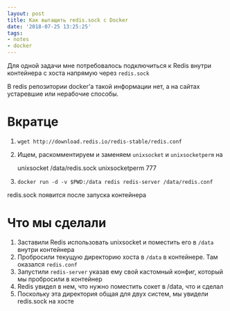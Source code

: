 ```yaml
---
layout: post
title: Как вытащить redis.sock с Docker
date: '2018-07-25 13:25:25'
tags:
- notes
- docker
---
```


Для одной задачи мне потребовалось подключиться к Redis внутри контейнера с хоста напрямую через `redis.sock`

В redis репозитории docker'a такой информации нет, а на сайтах устаревшие или нерабочие способы.

# Вкратце

1. `wget http://download.redis.io/redis-stable/redis.conf`
2. Ищем, раскомментируем и заменяем `unixsocket` и `unixsocketperm` на

    unixsocket /data/redis.sock
    unixsocketperm 777

3. `docker run -d -v $PWD:/data redis redis-server /data/redis.conf`

redis.sock появится после запуска контейнера

# Что мы сделали

1. Заставили Redis использовать unixsocket и поместить его в `/data` внутри контейнера
2. Пробросили текущую директорию хоста в `/data` в контейнере. Там оказался `redis.conf`
3. Запустили `redis-server` указав ему свой кастомный конфиг, который мы пробросили в контейнер
4. Redis увидел в нем, что нужно поместить сокет в /data, что и сделал
5. Поскольку эта директория общая для двух систем, мы увидели redis.sock на хосте
<!--kg-card-end: markdown-->